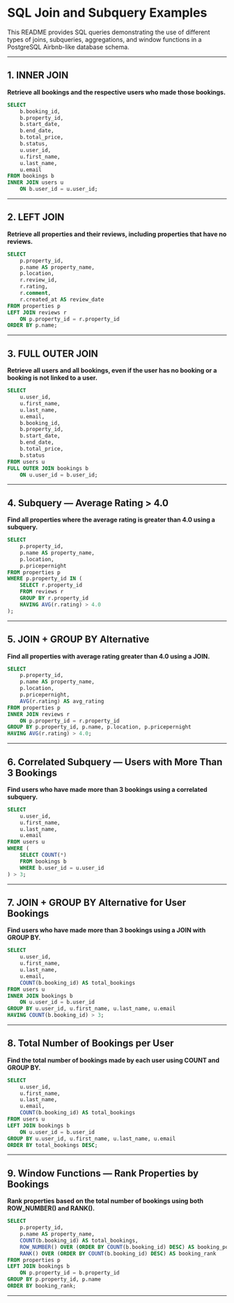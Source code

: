 # SQL Join and Subquery Examples

This README provides SQL queries demonstrating the use of different types of joins, subqueries, aggregations, and window functions in a PostgreSQL Airbnb-like database schema.

---

## 1. INNER JOIN

**Retrieve all bookings and the respective users who made those bookings.**

```sql
SELECT 
    b.booking_id,
    b.property_id,
    b.start_date,
    b.end_date,
    b.total_price,
    b.status,
    u.user_id,
    u.first_name,
    u.last_name,
    u.email
FROM bookings b
INNER JOIN users u
    ON b.user_id = u.user_id;
```

---

## 2. LEFT JOIN

**Retrieve all properties and their reviews, including properties that have no reviews.**

```sql
SELECT 
    p.property_id,
    p.name AS property_name,
    p.location,
    r.review_id,
    r.rating,
    r.comment,
    r.created_at AS review_date
FROM properties p
LEFT JOIN reviews r
    ON p.property_id = r.property_id
ORDER BY p.name;
```

---

## 3. FULL OUTER JOIN

**Retrieve all users and all bookings, even if the user has no booking or a booking is not linked to a user.**

```sql
SELECT 
    u.user_id,
    u.first_name,
    u.last_name,
    u.email,
    b.booking_id,
    b.property_id,
    b.start_date,
    b.end_date,
    b.total_price,
    b.status
FROM users u
FULL OUTER JOIN bookings b
    ON u.user_id = b.user_id;
```

---

## 4. Subquery — Average Rating > 4.0

**Find all properties where the average rating is greater than 4.0 using a subquery.**

```sql
SELECT 
    p.property_id,
    p.name AS property_name,
    p.location,
    p.pricepernight
FROM properties p
WHERE p.property_id IN (
    SELECT r.property_id
    FROM reviews r
    GROUP BY r.property_id
    HAVING AVG(r.rating) > 4.0
);
```

---

## 5. JOIN + GROUP BY Alternative

**Find all properties with average rating greater than 4.0 using a JOIN.**

```sql
SELECT 
    p.property_id,
    p.name AS property_name,
    p.location,
    p.pricepernight,
    AVG(r.rating) AS avg_rating
FROM properties p
INNER JOIN reviews r
    ON p.property_id = r.property_id
GROUP BY p.property_id, p.name, p.location, p.pricepernight
HAVING AVG(r.rating) > 4.0;
```

---

## 6. Correlated Subquery — Users with More Than 3 Bookings

**Find users who have made more than 3 bookings using a correlated subquery.**

```sql
SELECT 
    u.user_id,
    u.first_name,
    u.last_name,
    u.email
FROM users u
WHERE (
    SELECT COUNT(*)
    FROM bookings b
    WHERE b.user_id = u.user_id
) > 3;
```

---

## 7. JOIN + GROUP BY Alternative for User Bookings

**Find users who have made more than 3 bookings using a JOIN with GROUP BY.**

```sql
SELECT 
    u.user_id,
    u.first_name,
    u.last_name,
    u.email,
    COUNT(b.booking_id) AS total_bookings
FROM users u
INNER JOIN bookings b
    ON u.user_id = b.user_id
GROUP BY u.user_id, u.first_name, u.last_name, u.email
HAVING COUNT(b.booking_id) > 3;
```

---

## 8. Total Number of Bookings per User

**Find the total number of bookings made by each user using COUNT and GROUP BY.**

```sql
SELECT 
    u.user_id,
    u.first_name,
    u.last_name,
    u.email,
    COUNT(b.booking_id) AS total_bookings
FROM users u
LEFT JOIN bookings b
    ON u.user_id = b.user_id
GROUP BY u.user_id, u.first_name, u.last_name, u.email
ORDER BY total_bookings DESC;
```

---

## 9. Window Functions — Rank Properties by Bookings

**Rank properties based on the total number of bookings using both ROW\_NUMBER() and RANK().**

```sql
SELECT 
    p.property_id,
    p.name AS property_name,
    COUNT(b.booking_id) AS total_bookings,
    ROW_NUMBER() OVER (ORDER BY COUNT(b.booking_id) DESC) AS booking_position,
    RANK() OVER (ORDER BY COUNT(b.booking_id) DESC) AS booking_rank
FROM properties p
LEFT JOIN bookings b
    ON p.property_id = b.property_id
GROUP BY p.property_id, p.name
ORDER BY booking_rank;
```

---
